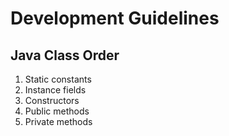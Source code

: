 # Development Guidelines

## Java Class Order
1. Static constants
2. Instance fields
3. Constructors
4. Public methods
5. Private methods